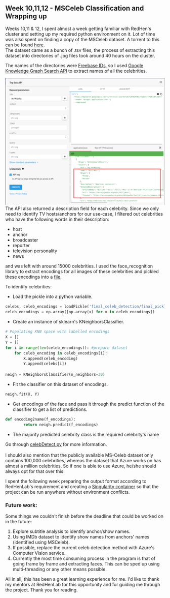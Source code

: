 ## Week 10,11,12 - MSCeleb Classification and Wrapping up
Weeks 10,11 & 12, I spent almost a week getting familiar with RedHen's cluster and setting up my required python environment on it. Lot of time was also spent on finding a copy of the MSCeleb dataset. A torrent to this can be found <a href="https://academictorrents.com/details/9e67eb7cc23c9417f39778a8e06cca5e26196a97/tech&hit=1&filelist=1">here</a>.<br>
The dataset came as a bunch of .tsv files, the process of extracting this dataset into directories of .jpg files took around 40 hours on the cluster.

The names of the directories were <a href="https://www.wikidata.org/wiki/Property:P646">Freebase IDs</a>, so I used <a href="https://developers.google.com/knowledge-graph/">Google Knowledge Graph Search API</a> to extract names of all the celebrities.

![Google Knowledge Graph API](week10-1.png)
 The API also returned a description field for each celebrity. Since we only need to identify TV hosts/anchors for our use-case, I filtered out celebrities who have the following words in their description:
* host
* anchor
* broadcaster
* reporter
* television personality
* news


and was left with around 15000 celebrities. I used the 
face_recognition library to extract encodings for all images of these celebrities and pickled these encodings into a <a href="https://drive.google.com/file/d/1AAkCoH1FDuJz4pTOyZv9QCUFPZAHECRI/view">file</a>.

To identify celebrities:
* Load the pickle into a python variable.

```python
celebs, celeb_encodings = loadPickle('final_celeb_detection/final_pickles/anchors-with-TV-encodings.pickle')
celeb_encodings = np.array([np.array(x) for x in celeb_encodings])
```

* Create an instance of sklearn's KNeighborsClassifier.

```python
# Populating KNN space with labelled encodings
X = []
Y = []
for i in range(len(celeb_encodings)): #prepare dataset
    for celeb_encoding in celeb_encodings[i]:
        X.append(celeb_encoding)
        Y.append(celebs[i])
    
neigh = KNeighborsClassifier(n_neighbors=30)
```
* Fit the classifier on this dataset of encodings.

```python
neigh.fit(X, Y)
```

* Get encodings of the face and pass it through the predict function of the classifier to get a list of predictions.

```python
def encoding2name(f_encodings):
        return neigh.predict(f_encodings)
```

* The majority predicted celebrity class is the required celebrity's name
 
Go through <a href="https://github.com/eonr/ShowSegmentation/blob/master/final_usable_code/celebDetect.py">celebDetect.py</a> for more information.<br><br>
I should also mention that the publicly available MS-Celeb dataset only contains 100,000 celebrities, whereas the dataset that Azure works on has almost a million celebrities. So if one is able to use Azure, he/she should always opt for that over this.

I spent the following week preparing the output format according to RedHenLab's requirement and creating a <a href="https://singularity.lbl.gov/">Singularity container</a> so that the project can be run anywhere without environment conflicts.

### Future work:
Some things we couldn't finish before the deadline that could be worked on in the future:
1. Explore subtitle analysis to identify anchor/show names.
2. Using IMDb dataset to identify show names from anchors' names (identified using MSCeleb).
3. If possible, replace the current celeb detection method with Azure's Computer Vision service.
4. Currently the most time consuming process in the program is that of going frame by frame and extracting faces. This can be sped up using multi-threading or any other means possible.


All in all, this has been a great learning experience for me. I'd like to thank my mentors at RedHenLab for this opportunity and for guiding me through the project. Thank you for reading.
